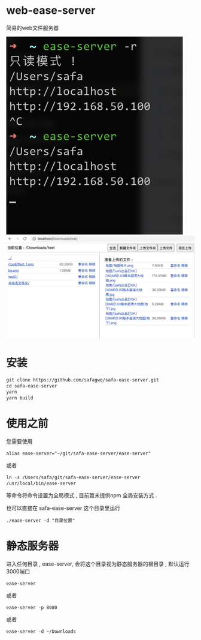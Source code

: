 # web-ease-server
简易的web文件服务器

![命令行界面](images/image2.jpg)
![浏览器操作界面](images/image1.jpg)

# 安装
```
git clone https://github.com/safagwq/safa-ease-server.git
cd safa-ease-server
yarn
yarn build
```

# 使用之前
您需要使用
```
alias ease-server="~/git/safa-ease-server/ease-server"
```
或者
```
ln -s /Users/safa/git/safa-ease-server/ease-server /usr/local/bin/ease-server
```
等命令将命令设置为全局模式 , 目前暂未提供npm 全局安装方式 .

也可以直接在 safa-ease-server 这个目录里运行 
```
./ease-server -d "目录位置"
```


# 静态服务器
进入任何目录 , ease-server, 会将这个目录视为静态服务器的根目录 , 默认运行3000端口

```
ease-server
```
或者
```
ease-server -p 8080
```
或者
```
ease-server -d ~/Downloads
```
